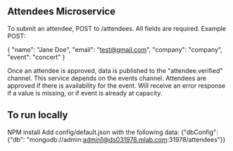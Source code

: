 Attendees Microservice
---

To submit an attendee, POST to /attendees. All fields are required. 
Example POST: 

{
  "name": "Jane Doe",
  "email": "test@gmail.com",
  "company": "company",
  "event": "concert"
}

Once an attendee is approved, data is published to the "attendee.verified" channel. This service depends on the events channel. Attendees are approved if there is availability for the event. Will receive an error response if a value is missing, or if event is already at capacity.

To run locally
---
NPM install
Add config/default.json with the following data:
{"dbConfig":{"db": "mongodb://admin:admin1@ds031978.mlab.com:31978/attendees"}}
